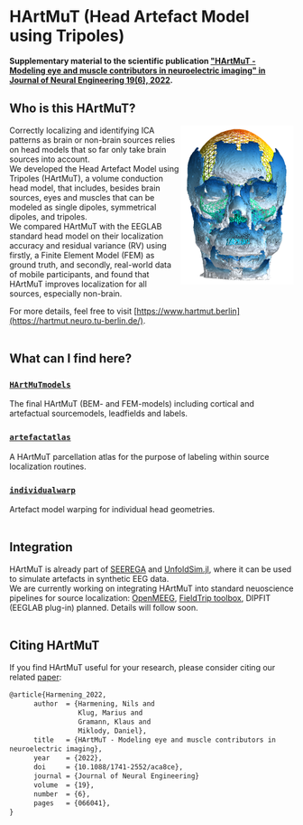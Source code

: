 # HArtMuT (Head Artefact Model using Tripoles)
**Supplementary material to the scientific publication ["HArtMuT - Modeling eye and muscle contributors in neuroelectric imaging" in Journal of Neural Engineering 19(6), 2022](https://iopscience.iop.org/article/10.1088/1741-2552/aca8ce).**<br>

## Who is this HArtMuT?
<img align="right" width="200" src="images/HArtMuT.png">

Correctly localizing and identifying ICA patterns as brain or non-brain sources relies on head models 
that so far only take brain sources into account.<br>
We developed the Head Artefact Model using Tripoles (HArtMuT), a volume
conduction head model, that includes, besides brain sources, eyes and muscles
that can be modeled as single dipoles, symmetrical dipoles, and tripoles.<br>
We compared HArtMuT with the EEGLAB standard head model on their localization
accuracy and residual variance (RV) using firstly, a Finite Element Model (FEM)
as ground truth, and secondly, real-world data of mobile participants, and
found that HArtMuT improves localization for all sources, especially
non-brain.<br>

For more details, feel free to visit [https://www.hartmut.berlin](https://hartmut.neuro.tu-berlin.de/).
<br>
<br>


## What can I find here?
### [`HArtMuTmodels`](HArtMuTmodels)<br>
The final HArtMuT (BEM- and FEM-models) including cortical and artefactual sourcemodels, leadfields and labels.

### [`artefactatlas`](artefactatlas)<br>
A HArtMuT parcellation atlas for the purpose of labeling within source localization routines.

### [`individualwarp`](individualwarp)<br>
Artefact model warping for individual head geometries.
<br>
<br>


## Integration
HArtMuT is already part of [SEEREGA](https://github.com/lrkrol/SEREEGA) and [UnfoldSim.jl](https://github.com/unfoldtoolbox/UnfoldSim.jl), where it can be used to simulate artefacts in synthetic EEG data.<br>
We are currently working on integrating HArtMuT into standard neuoscience pipelines for source localization: [OpenMEEG](https://github.com/openmeeg/openmeeg/pull/603), [FieldTrip toolbox](https://github.com/fieldtrip/fieldtrip/issues/2252), DIPFIT (EEGLAB plug-in) planned. Details will follow soon.
<br>
<br>


## Citing HArtMuT
If you find HArtMuT useful for your research, please consider citing our related [paper](https://iopscience.iop.org/article/10.1088/1741-2552/aca8ce):
```
@article{Harmening_2022,
      author  = {Harmening, Nils and
                 Klug, Marius and
                 Gramann, Klaus and
                 Miklody, Daniel},
      title   = {HArtMuT - Modeling eye and muscle contributors in neuroelectric imaging},
      year    = {2022},
      doi     = {10.1088/1741-2552/aca8ce},
      journal = {Journal of Neural Engineering}
      volume  = {19},
      number  = {6},
      pages   = {066041},
}
```
